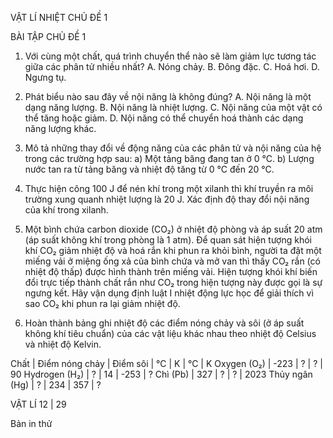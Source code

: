 VẬT LÍ NHIỆT CHỦ ĐỀ 1

BÀI TẬP CHỦ ĐỀ 1

1. Với cùng một chất, quá trình chuyển thể nào sẽ làm giảm lực tương tác giữa các phân tử nhiều nhất?
   A. Nóng chảy.                      B. Đông đặc.
   C. Hoá hơi.                        D. Ngưng tụ.

2. Phát biểu nào sau đây về nội năng là không đúng?
   A. Nội năng là một dạng năng lượng.
   B. Nội năng là nhiệt lượng.
   C. Nội năng của một vật có thể tăng hoặc giảm.
   D. Nội năng có thể chuyển hoá thành các dạng năng lượng khác.

3. Mô tả những thay đổi về động năng của các phân tử và nội năng của hệ trong các trường hợp sau:
   a) Một tảng băng đang tan ở 0 °C.
   b) Lượng nước tan ra từ tảng băng và nhiệt độ tăng từ 0 °C đến 20 °C.

4. Thực hiện công 100 J để nén khí trong một xilanh thì khí truyền ra môi trường xung quanh nhiệt lượng là 20 J. Xác định độ thay đổi nội năng của khí trong xilanh.

5. Một bình chứa carbon dioxide (CO₂) ở nhiệt độ phòng và áp suất 20 atm (áp suất không khí trong phòng là 1 atm). Để quan sát hiện tượng khói khí CO₂ giảm nhiệt độ và hoá rắn khi phun ra khỏi bình, người ta đặt một miếng vải ở miệng ống xả của bình chứa và mở van thì thấy CO₂ rắn (có nhiệt độ thấp) được hình thành trên miếng vải. Hiện tượng khói khí biến đổi trực tiếp thành chất rắn như CO₂ trong hiện tượng này được gọi là sự ngưng kết. Hãy vận dụng định luật I nhiệt động lực học để giải thích vì sao CO₂ khi phun ra lại giảm nhiệt độ.

6. Hoàn thành bảng ghi nhiệt độ các điểm nóng chảy và sôi (ở áp suất không khí tiêu chuẩn) của các vật liệu khác nhau theo nhiệt độ Celsius và nhiệt độ Kelvin.

Chất | Điểm nóng chảy | Điểm sôi
     | °C | K | °C | K
Oxygen (O₂) | -223 | ? | ? | 90
Hydrogen (H₂) | ? | 14 | -253 | ?
Chì (Pb) | 327 | ? | ? | 2023
Thủy ngân (Hg) | ? | 234 | 357 | ?

VẬT LÍ 12 | 29

Bản in thử